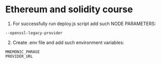 # Ethereum and solidity course
1. For successfully run deploy.js script add such NODE PARAMETERS:
```
--openssl-legacy-provider
```
2. Create .env file and add such environment variables:
```
MNEMONIC_PHRASE
PROVIDER_URL
```
